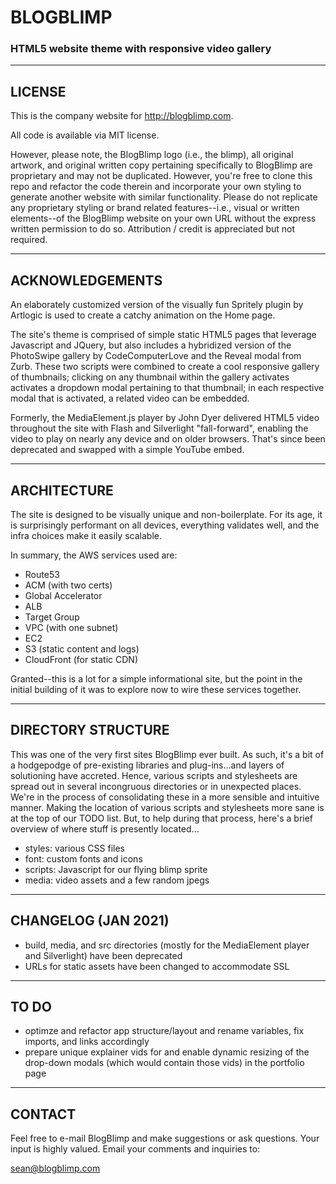 # BLOGBLIMP

### HTML5 website theme with responsive video gallery

------------------------------------------------------------------------

## LICENSE

This is the company website for <http://blogblimp.com>.

All code is available via MIT license.

However, please note, the BlogBlimp logo (i.e., the blimp), all original artwork, and original written copy pertaining specifically to BlogBlimp are proprietary and may not be duplicated.  However, you're free to clone this repo and refactor the code therein and incorporate your own styling to generate another website with similar functionality.  Please do not replicate any proprietary styling or brand related features--i.e., visual or written elements--of the BlogBlimp website on your own URL without the express written permission to do so.  Attribution / credit is appreciated but not required.

------------------------------------------------------------------------

## ACKNOWLEDGEMENTS

An elaborately customized version of the visually fun Spritely plugin by Artlogic is used to create a catchy animation on the Home page.

The site's theme is comprised of simple static HTML5 pages that leverage Javascript and JQuery, but also includes a hybridized version of the PhotoSwipe gallery by CodeComputerLove and the Reveal modal from Zurb.  These two scripts were combined to create a cool responsive gallery of thumbnails; clicking on any thumbnail within the gallery activates activates a dropdown modal pertaining to that thumbnail; in each respective modal that is activated, a related video can be embedded.  

Formerly, the MediaElement.js player by John Dyer delivered HTML5 video throughout the site with Flash and Silverlight "fall-forward", enabling the video to play on nearly any device and on older browsers. That's since been deprecated and swapped with a simple YouTube embed.

------------------------------------------------------------------------

## ARCHITECTURE

The site is designed to be visually unique and non-boilerplate. For its age, it is surprisingly performant on all devices, everything validates well, and the infra choices make it easily scalable.

In summary, the AWS services used are:

* Route53
* ACM (with two certs)
* Global Accelerator
* ALB
* Target Group
* VPC (with one subnet)
* EC2
* S3 (static content and logs)
* CloudFront (for static CDN)

Granted--this is a lot for a simple informational site, but the point in the initial building of it was to explore now to wire these services together.

------------------------------------------------------------------------

## DIRECTORY STRUCTURE

This was one of the very first sites BlogBlimp ever built.  As such, it's a bit of a hodgepodge of pre-existing libraries and plug-ins...and layers of solutioning have accreted.  Hence, various scripts and stylesheets are spread out in several incongruous directories or in unexpected places.  We're in the process of consolidating these in a more sensible and intuitive manner.  Making the location of various scripts and stylesheets more sane is at the top of our TODO list.  But, to help during that process, here's a brief overview of where stuff is presently located...

* styles: various CSS files
* font: custom fonts and icons
* scripts: Javascript for our flying blimp sprite
* media: video assets and a few random jpegs

------------------------------------------------------------------------

## CHANGELOG (JAN 2021)

* build, media, and src directories (mostly for the MediaElement player and Silverlight) have been deprecated
* URLs for static assets have been changed to accommodate SSL

------------------------------------------------------------------------

## TO DO

* optimze and refactor app structure/layout and rename variables, fix imports, and links accordingly
* prepare unique explainer vids for and enable dynamic resizing of the drop-down modals (which would contain those vids) in the portfolio page

------------------------------------------------------------------------

## CONTACT

Feel free to e-mail BlogBlimp and make suggestions or ask questions.  Your input is highly valued. Email your comments and inquiries to:

sean@blogblimp.com
